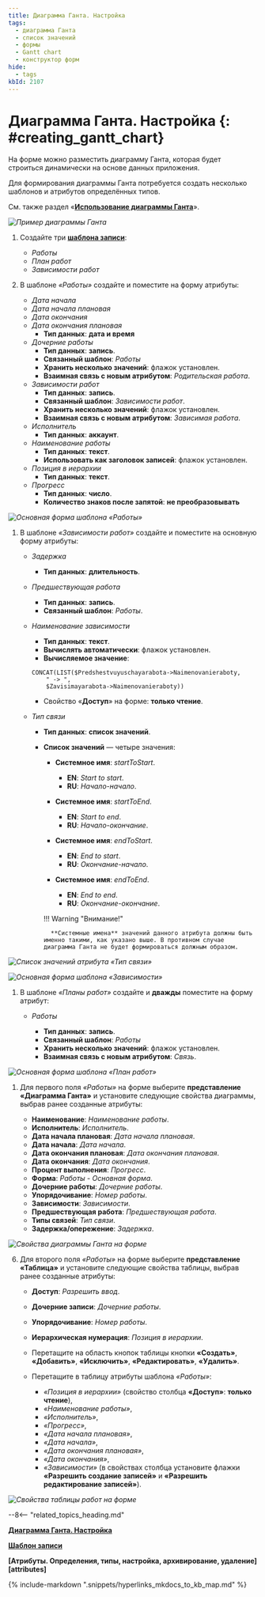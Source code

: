 ```yaml
---
title: Диаграмма Ганта. Настройка
tags:
  - диаграмма Ганта
  - список значений
  - формы
  - Gantt chart
  - конструктор форм
hide:
  - tags
kbId: 2107
---
```


# Диаграмма Ганта. Настройка {: #creating_gantt_chart}

На форме можно разместить диаграмму Ганта, которая будет строиться динамически на основе данных приложения.

Для формирования диаграммы Ганта потребуется создать несколько шаблонов и атрибутов определённых типов. 

См. также раздел «**[Использование диаграммы Ганта](using_gantt_chart.md)**».

*![Пример диаграммы Ганта](gantt_chart_example.png)*

1. Создайте три **[шаблона записи](record_templates.md)**:

    * _Работы_
    * _План работ_
    * _Зависимости работ_

2. В шаблоне _«Работы»_ создайте и поместите на форму атрибуты:

    * _Дата начала_
    * _Дата начала плановая_
    * _Дата окончания_
    * _Дата окончания плановая_
        * **Тип данных**: **дата и время**
    * _Дочерние работы_
        * **Тип данных**: **запись**.
        * **Связанный шаблон**: _Работы_
        * **Хранить несколько значений**: флажок установлен.
        * **Взаимная связь с новым атрибутом**: _Родительская работа_.
    * _Зависимости работ_
        * **Тип данных**: **запись**.
        * **Связанный шаблон**: _Зависимости работ_.
        * **Хранить несколько значений**: флажок установлен.
        * **Взаимная связь с новым атрибутом**: _Зависимая работа_.
    * _Исполнитель_
        * **Тип данных**: **аккаунт**.
    * _Наименование работы_ 
        * **Тип данных**: **текст**.
        * **Использовать как заголовок записей**: флажок установлен.
    * _Позиция в иерархии_
        * **Тип данных**: **текст**.
    * _Прогресс_
        * **Тип данных**: **число**.
        * **Количество знаков после запятой**: **не преобразовывать**

*![Основная форма шаблона «Работы»](creating_gantt_chart_work_template_form.png)*

1. В шаблоне _«Зависимости работ»_ создайте и поместите на основную форму атрибуты:

    * _Задержка_

         * **Тип данных**: **длительность**.

    * _Предшествующая работа_

        * **Тип данных**: **запись**.
        * **Связанный шаблон**: _Работы_.

    * _Наименование зависимости_

        * **Тип данных**: **текст**.
        * **Вычислять автоматически**: флажок установлен.
        * **Вычисляемое значение**:

        ```mysql 
        CONCAT(LIST($Predshestvuyuschayarabota->Naimenovanieraboty,
            " -> ",
            $Zavisimayarabota->Naimenovanieraboty))
        ```

        * Свойство «**Доступ**» на форме: **только чтение**.

    * _Тип связи_

        * **Тип данных**: **список значений**.
        * **Список значений** — четыре значения:

            * **Системное имя**: _startToStart_.

                * **EN**: _Start to start_.
                * **RU**: _Начало-начало_.

            * **Системное имя**: _startToEnd_.

                * **EN**: _Start to end_.
                * **RU**: _Начало-окончание_.

            * **Системное имя**: _endToStart_.

                * **EN**: _End to start_.
                * **RU**: _Окончание-начало_.

            * **Системное имя**: _endToEnd_.

                * **EN**: _End to end_.
                * **RU**: _Окончание-окончание_.

            !!! Warning "Внимание!"

                **Системные имена** значений данного атрибута должны быть именно такими, как указано выше. В противном случае диаграмма Ганта не будет формироваться должным образом.

*![Список значений атрибута «Тип связи»](creating_gantt_chart_link_type_value_list.png)*

*![Основная форма шаблона «Зависимости»](creating_gantt_chart_work_dependency.png)*

1. В шаблоне _«Планы работ»_ создайте и **дважды** поместите на форму атрибут:

    * _Работы_

        * **Тип данных**: **запись**.
        * **Связанный шаблон**: _Работы_
        * **Хранить несколько значений**: флажок установлен.
        * **Взаимная связь с новым атрибутом**: _Связь_.

*![Основная форма шаблона «План работ»](creating_gantt_chart_work_plan_form.png)*

1. Для первого поля _«Работы»_ на форме выберите **представление «Диаграмма Ганта»** и установите следующие свойства диаграммы, выбрав ранее созданные атрибуты:

    * **Наименование**: _Наименование работы_.
    * **Исполнитель**: _Исполнитель_.
    * **Дата начала плановая**: _Дата начала плановая_.
    * **Дата начала**: _Дата начала_.
    * **Дата окончания плановая**: _Дата окончания плановая_.
    * **Дата окончания**: _Дата окончания_.
    * **Процент выполнения**: _Прогресс_.
    * **Форма**: _Работы - Основная форма_.
    * **Дочерние работы**: _Дочерние работы_.
    * **Упорядочивание**: _Номер работы_.
    * **Зависимости**: _Зависимости_.
    * **Предшествующая работа**: _Предшествующая работа_.
    * **Типы связей**: _Тип связи_.
    * **Задержка/опережение**: _Задержка_.

*![Свойства диаграммы Ганта на форме](creating_gantt_chart_properties.png)*

6. Для второго поля _«Работы»_ на форме выберите **представление «Таблица»** и установите следующие свойства таблицы, выбрав ранее созданные атрибуты:

    * **Доступ**: _Разрешить ввод_.
    * **Дочерние записи**: _Дочерние работы_.
    * **Упорядочивание**: _Номер работы_.
    * **Иерархическая нумерация**: _Позиция в иерархии_.
    * Перетащите на область кнопок таблицы кнопки **«Создать»**, **«Добавить»**, **«Исключить»**, **«Редактировать»**, **«Удалить»**.
    * Перетащите в таблицу атрибуты шаблона _«Работы»_: 

        * _«Позиция в иерархии»_ (свойство столбца **«Доступ»**: **только чтение**), 
        * _«Наименование работы»_, 
        * _«Исполнитель»_, 
        * _«Прогресс»_, 
        * _«Дата начала плановая»_, 
        * _«Дата начала»_, 
        * _«Дата окончания плановая»_, 
        * _«Дата окончания»_, 
        * _«Зависимости»_ (в свойствах столбца установите флажки **«Разрешить создание записей»** и **«Разрешить редактирование записей»**).

*![Свойства таблицы работ на форме](creating_gantt_chart_table_properties.png)*

--8<-- "related_topics_heading.md"

**[Диаграмма Ганта. Настройка](using_gantt_chart.md)**

**[Шаблон записи](record_templates.md)**

**[Атрибуты. Определения, типы, настройка, архивирование, удаление][attributes]**

{%
include-markdown ".snippets/hyperlinks_mkdocs_to_kb_map.md"
%}
